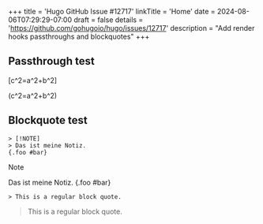 +++
title = 'Hugo GitHub Issue #12717'
linkTitle = 'Home'
date = 2024-08-06T07:29:29-07:00
draft = false
details = 'https://github.com/gohugoio/hugo/issues/12717'
description = "Add render hooks passthroughs and blockquotes"
+++

## Passthrough test

\[c^2=a^2+b^2\]

\(c^2=a^2+b^2\)

## Blockquote test

```text
> [!NOTE]  
> Das ist meine Notiz.
{.foo #bar}
```

> [!NOTE]  
> Das ist meine Notiz.
{.foo #bar}

```text
> This is a regular block quote.
```

> This is a regular block quote.
